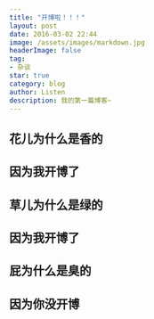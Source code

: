 ```yaml
---
title: "开博啦！！！"
layout: post
date: 2016-03-02 22:44
image: /assets/images/markdown.jpg
headerImage: false
tag:
- 杂谈
star: true
category: blog
author: Listen
description: 我的第一篇博客~
---
```



<div class="to-top postcontainer">
	<h2>花儿为什么是香的</h2>
	<h2>因为我开博了</h2>
	<h2>草儿为什么是绿的</h2>
	<h2>因为我开博了</h2>
	<h2>屁为什么是臭的</h2>
	<h2>因为你没开博</h2>
</div>